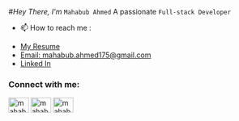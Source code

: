 #_Hey There, I'm_ `Mahabub Ahmed`
A passionate `Full-stack Developer`


- 📫 How to reach me :
* [My Resume]((https://drive.google.com/file/d/1mPTgLk00YEfKOAqL5xaw368dhHroO-_9/view?usp=sharing))  
* [Email: mahabub.ahmed175@gmail.com](mailto:mahabub.ahmed175@gmail.com)  
* [Linked In](https://www.linkedin.com/in/mahabub-ahmed-683490278/)

<h3 align="left">Connect with me:</h3>
<p align="left">
<a href="https://linkedin.com/in/mahabub-ahmed-683490278/" target="blank"><img align="center" src="https://raw.githubusercontent.com/rahuldkjain/github-profile-readme-generator/master/src/images/icons/Social/linked-in-alt.svg" alt="mahabub-ahmed-683490278/" height="30" width="40" /></a>
<a href="https://fb.com/mahabub.ahmmed.52/" target="blank"><img align="center" src="https://raw.githubusercontent.com/rahuldkjain/github-profile-readme-generator/master/src/images/icons/Social/facebook.svg" alt="mahabub.ahmmed.52/" height="30" width="40" /></a>
<a href="https://instagram.com/mahabub_tro/" target="blank"><img align="center" src="https://raw.githubusercontent.com/rahuldkjain/github-profile-readme-generator/master/src/images/icons/Social/instagram.svg" alt="mahabub_tro/" height="30" width="40" /></a>
</p>
